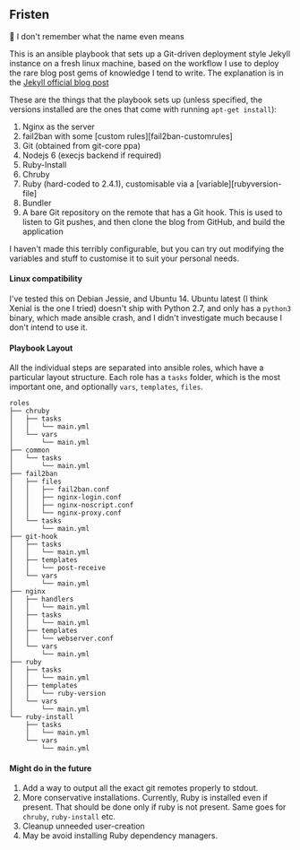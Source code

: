 Fristen
-------


👾 I don't remember what the name even means


This is an ansible playbook that sets up a Git-driven deployment style
Jekyll instance on a fresh linux machine, based on the workflow I use to
deploy the rare blog post gems of knowledge I tend to write. The
explanation is in the [Jekyll official blog post][jekyll-post]


[jekyll-post]: https://jekyllrb.com/docs/deployment-methods/#git-post-receive-hook

These are the things that the playbook sets up (unless specified, the
versions installed are the ones that come with running `apt-get install`):

1. Nginx as the server
1. fail2ban with some [custom rules][fail2ban-customrules]
1. Git (obtained from git-core ppa)
1. Nodejs 6 (execjs backend if required)
1. Ruby-Install
1. Chruby
1. Ruby (hard-coded to 2.4.1), customisable via a
   [variable][rubyversion-file]
1. Bundler
1. A bare Git repository on the remote that has a Git hook. This is used
   to listen to Git pushes, and then clone the blog from GitHub, and
   build the application


I haven't made this terribly configurable, but you can try out modifying
the variables and stuff to customise it to suit your personal needs.

#### Linux compatibility

I've tested this on Debian Jessie, and Ubuntu 14. Ubuntu latest (I think
Xenial is the one I tried) doesn't ship with Python 2.7, and only has a
`python3` binary, which made ansible crash, and I didn't investigate
much because I don't intend to use it.

#### Playbook Layout

All the individual steps are separated into ansible roles, which have a
particular layout structure. Each role has a `tasks` folder, which is
the most important one, and optionally `vars`, `templates`, `files`.


```
roles
├── chruby
│   ├── tasks
│   │   └── main.yml
│   └── vars
│       └── main.yml
├── common
│   └── tasks
│       └── main.yml
├── fail2ban
│   ├── files
│   │   ├── fail2ban.conf
│   │   ├── nginx-login.conf
│   │   ├── nginx-noscript.conf
│   │   └── nginx-proxy.conf
│   └── tasks
│       └── main.yml
├── git-hook
│   ├── tasks
│   │   └── main.yml
│   ├── templates
│   │   └── post-receive
│   └── vars
│       └── main.yml
├── nginx
│   ├── handlers
│   │   └── main.yml
│   ├── tasks
│   │   └── main.yml
│   ├── templates
│   │   └── webserver.conf
│   └── vars
│       └── main.yml
├── ruby
│   ├── tasks
│   │   └── main.yml
│   ├── templates
│   │   └── ruby-version
│   └── vars
│       └── main.yml
└── ruby-install
    ├── tasks
    │   └── main.yml
    └── vars
        └── main.yml
```




#### Might do in the future

1. Add a way to output all the exact git remotes properly to stdout.
1. More conservative installations. Currently, Ruby is installed even if
   present. That should be done only if ruby is not present. Same goes
   for `chruby`, `ruby-install` etc.
1. Cleanup unneeded user-creation
1. May be avoid installing Ruby dependency managers.
